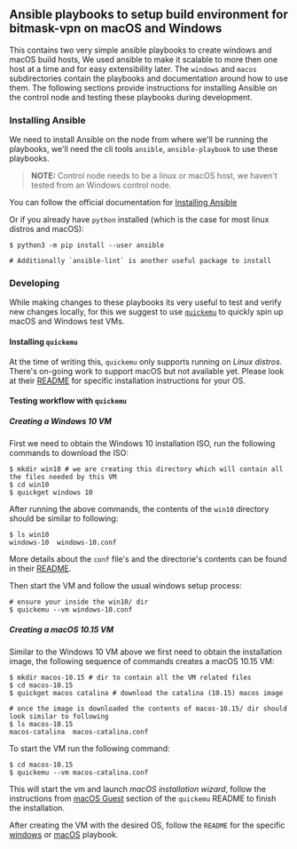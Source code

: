 ## Ansible playbooks to setup build environment for bitmask-vpn on macOS and Windows

This contains two very simple ansible playbooks to create windows and macOS build hosts, We used ansible to make it scalable to more then one host at a time and for easy extensibility later.
The `windows` and `macos` subdirectories contain the playbooks and documentation around how to use them. The following sections provide instructions for installing Ansible on the control node and testing these playbooks during development.

### Installing Ansible

We need to install Ansible on the node from where we'll be running the playbooks, we'll need the cli tools `ansible`, `ansible-playbook` to use these playbooks.

> **NOTE:** Control node needs to be a linux or macOS host, we haven't tested from an Windows control node.

You can follow the official documentation for [Installing Ansible](https://docs.ansible.com/ansible/latest/installation_guide/intro_installation.html)

Or if you already have `python` installed (which is the case for most linux distros and macOS):

```
$ python3 -m pip install --user ansible

# Additionally `ansible-lint` is another useful package to install
```

### Developing

While making changes to these playbooks its very useful to test and verify new changes locally, for this we suggest to use [`quickemu`](https://github.com/quickemu-project) to quickly spin up macOS and Windows test VMs.

#### Installing `quickemu`

At the time of writing this, `quickemu` only supports running on _Linux distros_. There's on-going work to support macOS but not available yet. Please look at their [README](https://github.com/quickemu-project/quickemu#------quickemu) for specific installation instructions for your OS.

#### Testing workflow with `quickemu`

##### Creating a Windows 10 VM

First we need to obtain the Windows 10 installation ISO, run the following commands to download the ISO:

```
$ mkdir win10 # we are creating this directory which will contain all the files needed by this VM
$ cd win10
$ quickget windows 10
```

After running the above commands, the contents of the `win10` directory should be similar to following:

```
$ ls win10
windows-10  windows-10.conf
```
More details about the `conf` file's and the directorie's contents can be found in their [README](https://github.com/quickemu-project/quickemu#------quickemu).

Then start the VM and follow the usual windows setup process:

```
# ensure your inside the win10/ dir
$ quickemu --vm windows-10.conf
```

##### Creating a macOS 10.15 VM

Similar to the Windows 10 VM above we first need to obtain the installation image, the following sequence of commands creates a macOS 10.15 VM:

```
$ mkdir macos-10.15 # dir to contain all the VM related files
$ cd macos-10.15
$ quickget macos catalina # download the catalina (10.15) macos image

# once the image is downloaded the contents of macos-10.15/ dir should look similar to following
$ ls macos-10.15
macos-catalina  macos-catalina.conf
```

To start the VM run the following command:

```
$ cd macos-10.15
$ quickemu --vm macos-catalina.conf
```
This will start the vm and launch _macOS installation wizard_, follow the instructions from [macOS Guest](https://github.com/quickemu-project/quickemu#macos-guest) section of the `quickemu` README to finish the installation.


After creating the VM with the desired OS, follow the `README` for the specific [windows](windows/) or [macOS](macos/) playbook.
